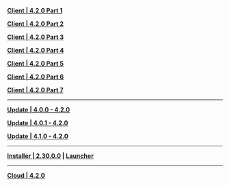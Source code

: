 **[Client | 4.2.0  Part 1](https://autopatchhk.yuanshen.com/client_app/download/pc_zip/20231030132335_iOEfPMcbrXpiA8Ca/GenshinImpact_4.2.0.zip.001)**

**[Client | 4.2.0  Part 2](https://autopatchhk.yuanshen.com/client_app/download/pc_zip/20231030132335_iOEfPMcbrXpiA8Ca/GenshinImpact_4.2.0.zip.002)**

**[Client | 4.2.0  Part 3](https://autopatchhk.yuanshen.com/client_app/download/pc_zip/20231030132335_iOEfPMcbrXpiA8Ca/GenshinImpact_4.2.0.zip.003)**

**[Client | 4.2.0  Part 4](https://autopatchhk.yuanshen.com/client_app/download/pc_zip/20231030132335_iOEfPMcbrXpiA8Ca/GenshinImpact_4.2.0.zip.004)**

**[Client | 4.2.0  Part 5](https://autopatchhk.yuanshen.com/client_app/download/pc_zip/20231030132335_iOEfPMcbrXpiA8Ca/GenshinImpact_4.2.0.zip.005)**

**[Client | 4.2.0  Part 6](https://autopatchhk.yuanshen.com/client_app/download/pc_zip/20231030132335_iOEfPMcbrXpiA8Ca/GenshinImpact_4.2.0.zip.006)**

**[Client | 4.2.0  Part 7](https://autopatchhk.yuanshen.com/client_app/download/pc_zip/20231030132335_iOEfPMcbrXpiA8Ca/GenshinImpact_4.2.0.zip.007)**

---

**[Update | 4.0.0 - 4.2.0](https://autopatchhk.yuanshen.com/client_app/update/hk4e_global/10/game_4.0.0_4.2.0_hdiff_NGAnaC4bD0z6Excs.zip)**

**[Update | 4.0.1 - 4.2.0](https://autopatchhk.yuanshen.com/client_app/update/hk4e_global/10/game_4.0.1_4.2.0_hdiff_fkU1mJghZD5ScQvI.zip)**

**[Update | 4.1.0 - 4.2.0](https://autopatchhk.yuanshen.com/client_app/update/hk4e_global/10/game_4.1.0_4.2.0_hdiff_pORAhLFjCN9dvuW7.zip)**

---

**[Installer | 2.30.0.0](https://download-porter.hoyoverse.com/download-porter/2023/11/02/GenshinImpact_install_20231018104733.exe) | [Launcher](https://autopatchhk.yuanshen.com/client_app/update/hk4e_global/10/update_20231018114926_efa9c2f5rmyOPIvZ.zip)**

---

**[Cloud | 4.2.0](https://cloudgame-static.mihoyo.com/app/pc/GenshinImpactCloudGame_4.2.0.362_release_prod_setup_20231023231208_mihoyo.exe)**
